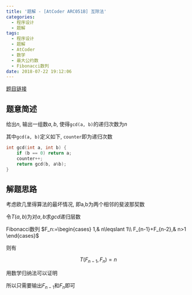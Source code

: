 ```yaml
---
title: '题解 - [AtCoder ARC051B] 互除法'
categories:
  - 程序设计
  - 题解
tags:
  - 程序设计
  - 题解
  - AtCoder
  - 数学
  - 最大公约数
  - Fibonacci数列
date: 2018-07-22 19:12:06
---
```


[题目链接](https://atcoder.jp/contests/arc051/tasks/arc051_b)

<!-- more -->

## 题意简述

给出$n$, 输出一组数$a,b$, 使得`gcd(a, b)`的递归次数为$n$

其中`gcd(a, b)`定义如下, `counter`即为递归次数

```cpp
int gcd(int a, int b) {
    if (b == 0) return a;
    counter++;
    return gcd(b, a%b);
}
```

## 解题思路

考虑欧几里得算法的最坏情况, 即a,b为两个相邻的斐波那契数

令$T(a,b)$为对$a,b$求$gcd$递归层数

Fibonacci数列 $F_n:=\begin{cases}
  1,& n\leqslant 1\\
  F_{n-1}+F_{n-2},& n>1
\end{cases}$

则有

$$T(F_{n-1},F_n)=n$$

用数学归纳法可以证明

所以只需要输出$F_{n-1}$和$F_n$即可
